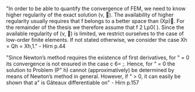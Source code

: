 "In order to be able to quantify the convergence of FEM, we need to know higher regularity
of the exact solution (v, ). The availability of higher regularity usually requires that f
belongs to a better space than (Xp). For the remainder of the thesis we therefore assume
that f 2 Lp0(
). Since the available regularity of (v, ) is limited, we restrict ourselves
to the case of low-order finite elements. If not stated otherwise, we consider the case
Xh = Qh = Xh,1." - Hirn p.44

"Since Newton’s method requires the existence of first derivatives, for " = 0
its convergence is not ensured in the case 
c 6= ;. Hence, for " = 0 the solution to Problem
(P"
h) cannot (approximatively) be determined by means of Newton’s method in general.
However, if " > 0, it can easily be shown that a" is Gâteaux differentiable on" - Hirn p.157
